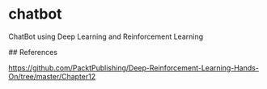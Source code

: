 # chatbot
ChatBot using Deep Learning and Reinforcement Learning

## References

https://github.com/PacktPublishing/Deep-Reinforcement-Learning-Hands-On/tree/master/Chapter12

